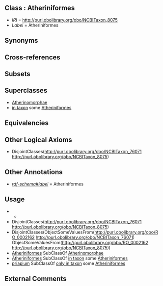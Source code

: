 
## Class : Atheriniformes

 * *IRI* = http://purl.obolibrary.org/obo/NCBITaxon_8075
 * *Label* = Atheriniformes

## Synonyms


## Cross-references


## Subsets


## Superclasses

 * [Atherinomorphae](../../NCBITaxon/13/NCBITaxon_1489913.md)
 * [in taxon](../../RO/62/RO_0002162.md) some [Atheriniformes](../../NCBITaxon/75/NCBITaxon_8075.md)

## Equivalencies


## Other Logical Axioms

 * DisjointClasses(<http://purl.obolibrary.org/obo/NCBITaxon_76071> <http://purl.obolibrary.org/obo/NCBITaxon_8075>)

## Other Annotations

 * *[rdf-schema#label](../../el/rdf-schema#label.md)* = Atheriniformes

## Usage

 * -
 * DisjointClasses(<http://purl.obolibrary.org/obo/NCBITaxon_76071> <http://purl.obolibrary.org/obo/NCBITaxon_8075>)
 * DisjointClasses(ObjectSomeValuesFrom(<http://purl.obolibrary.org/obo/RO_0002162> <http://purl.obolibrary.org/obo/NCBITaxon_76071>) ObjectSomeValuesFrom(<http://purl.obolibrary.org/obo/RO_0002162> <http://purl.obolibrary.org/obo/NCBITaxon_8075>))
 * [Atheriniformes](../../NCBITaxon/75/NCBITaxon_8075.md) SubClassOf [Atherinomorphae](../../NCBITaxon/13/NCBITaxon_1489913.md)
 * [Atheriniformes](../../NCBITaxon/75/NCBITaxon_8075.md) SubClassOf [in taxon](../../RO/62/RO_0002162.md) some [Atheriniformes](../../NCBITaxon/75/NCBITaxon_8075.md)
 * [priapium](../../UBERON/72/UBERON_0013672.md) SubClassOf [only in taxon](../../RO/60/RO_0002160.md) some [Atheriniformes](../../NCBITaxon/75/NCBITaxon_8075.md)

## External Comments

